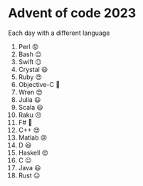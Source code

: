 # Advent of code 2023

Each day with a different language

1. Perl 😡
2. Bash 😐
3. Swift 😐
4. Crystal 😃
5. Ruby 😍
6. Objective-C 💩
7. Wren 😍
8. Julia 😃
9. Scala 😃
10. Raku 😐
11. F# 💩
12. C++ 😍
13. Matlab 😡
14. D 😃
15. Haskell 😍
16. C 😐
17. Java 😃
18. Rust 😐